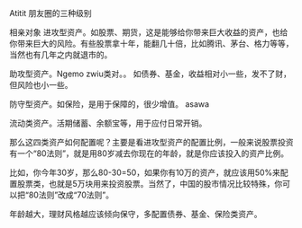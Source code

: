 Atitit 朋友圈的三种级别


相亲对象  进攻型资产。如股票、期货，这是能够给你带来巨大收益的资产，也给你带来巨大的风险。有些股票拿十年，能翻几十倍，比如腾讯、茅台、格力等等，当然也有几年之内就退市的。

助攻型资产。Ngemo  zwiu类对。。
如债券、基金，收益相对小一些，发不了财，但风险也小一些。

防守型资产。如保险，是用于保障的，很少增值。  asawa

流动类资产。活期储蓄、余额宝等，用于应付日常开销。



那么这四类资产如何配置呢？主要是看进攻型资产的配置比例，一般来说股票投资有一个“80法则”，就是用80岁减去你现在的年龄，就是你应该投入的资产比例。

比如，你今年30岁，那么80-30=50，如果你有10万的资产，就应该用50%来配置股票类，也就是5万块用来投资股票。当然了，中国的股市情况比较特殊，你可以把“80法则”改成“70法则”。

年龄越大，理财风格越应该倾向保守，多配置债券、基金、保险类资产。

